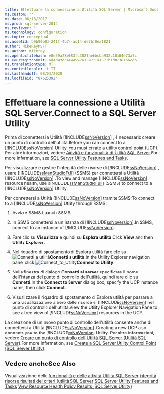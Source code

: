 ```yaml
---
title: Effettuare la connessione a Utilità SQL Server | Microsoft Docs
ms.custom: ''
ms.date: 06/13/2017
ms.prod: sql-server-2014
ms.reviewer: ''
ms.technology: configuration
ms.topic: conceptual
ms.assetid: b9b90b8d-241f-4b74-ac14-de7b10ea1821
author: MikeRayMSFT
ms.author: mikeray
ms.openlocfilehash: e8e59a28e083fc302faebbcba932c18a04e73a7c
ms.sourcegitcommit: ad4d92dce894592a259721a1571b1d8736abacdb
ms.translationtype: MT
ms.contentlocale: it-IT
ms.lasthandoff: 08/04/2020
ms.locfileid: "87625392"
---
```

# <a name="connect-to-a-sql-server-utility"></a><span data-ttu-id="2bee0-102">Effettuare la connessione a Utilità SQL Server.</span><span class="sxs-lookup"><span data-stu-id="2bee0-102">Connect to a SQL Server Utility</span></span>
  <span data-ttu-id="2bee0-103">Prima di connettersi a Utilità [!INCLUDE[ssNoVersion](../../includes/ssnoversion-md.md)] , è necessario creare un punto di controllo dell'utilità.</span><span class="sxs-lookup"><span data-stu-id="2bee0-103">Before you can connect to a [!INCLUDE[ssNoVersion](../../includes/ssnoversion-md.md)] Utility, you must create a utility control point (UCP).</span></span> <span data-ttu-id="2bee0-104">Per altre informazioni, vedere [Attività e funzionalità di Utilità SQL Server](sql-server-utility-features-and-tasks.md).</span><span class="sxs-lookup"><span data-stu-id="2bee0-104">For more information, see [SQL Server Utility Features and Tasks](sql-server-utility-features-and-tasks.md).</span></span>

 <span data-ttu-id="2bee0-105">Per visualizzare e gestire l'integrità delle risorse di [!INCLUDE[ssNoVersion](../../includes/ssnoversion-md.md)] , usare [!INCLUDE[ssManStudioFull](../../includes/ssmanstudiofull-md.md)] (SSMS) per connettersi a Utilità [!INCLUDE[ssNoVersion](../../includes/ssnoversion-md.md)] .</span><span class="sxs-lookup"><span data-stu-id="2bee0-105">To view and manage [!INCLUDE[ssNoVersion](../../includes/ssnoversion-md.md)] resource health, use [!INCLUDE[ssManStudioFull](../../includes/ssmanstudiofull-md.md)] (SSMS) to connect to a [!INCLUDE[ssNoVersion](../../includes/ssnoversion-md.md)] Utility.</span></span>

 <span data-ttu-id="2bee0-106">Per connettersi a Utilità [!INCLUDE[ssNoVersion](../../includes/ssnoversion-md.md)] tramite SSMS:</span><span class="sxs-lookup"><span data-stu-id="2bee0-106">To connect to a [!INCLUDE[ssNoVersion](../../includes/ssnoversion-md.md)] Utility through SSMS:</span></span>

1.  <span data-ttu-id="2bee0-107">Avviare SSMS.</span><span class="sxs-lookup"><span data-stu-id="2bee0-107">Launch SSMS.</span></span>

2.  <span data-ttu-id="2bee0-108">In SSMS connettersi a un'istanza di [!INCLUDE[ssNoVersion](../../includes/ssnoversion-md.md)].</span><span class="sxs-lookup"><span data-stu-id="2bee0-108">In SSMS, connect to an instance of [!INCLUDE[ssNoVersion](../../includes/ssnoversion-md.md)].</span></span>

3.  <span data-ttu-id="2bee0-109">Fare clic su **Visualizza** e quindi su **Esplora utilità**.</span><span class="sxs-lookup"><span data-stu-id="2bee0-109">Click **View** and then **Utility Explorer**.</span></span>

4.  <span data-ttu-id="2bee0-110">Nel riquadro di spostamento di Esplora utilità fare clic su ![](../../database-engine/media/connect-to-utility.gif "Connetti a utilità")**Connetti a utilità**.</span><span class="sxs-lookup"><span data-stu-id="2bee0-110">In the Utility Explorer navigation pane, click ![](../../database-engine/media/connect-to-utility.gif "Connect_to_Utility")**Connect to Utility**.</span></span>

5.  <span data-ttu-id="2bee0-111">Nella finestra di dialogo **Connetti al server** specificare il nome dell'istanza del punto di controllo dell'utilità, quindi fare clic su **Connetti**.</span><span class="sxs-lookup"><span data-stu-id="2bee0-111">In the **Connect to Server** dialog box, specify the UCP instance name, then click **Connect**.</span></span>

6.  <span data-ttu-id="2bee0-112">Visualizzare il riquadro di spostamento di Esplora utilità per passare a una visualizzazione albero delle risorse di [!INCLUDE[ssNoVersion](../../includes/ssnoversion-md.md)] nel punto di controllo dell'utilità.</span><span class="sxs-lookup"><span data-stu-id="2bee0-112">View the Utility Explorer Navigation Pane to see a tree view of [!INCLUDE[ssNoVersion](../../includes/ssnoversion-md.md)] resources in the UCP.</span></span>

 <span data-ttu-id="2bee0-113">La creazione di un nuovo punto di controllo dell'utilità consente anche di connettersi a Utilità [!INCLUDE[ssNoVersion](../../includes/ssnoversion-md.md)] .</span><span class="sxs-lookup"><span data-stu-id="2bee0-113">Creating a new UCP also connects you to the [!INCLUDE[ssNoVersion](../../includes/ssnoversion-md.md)] Utility.</span></span> <span data-ttu-id="2bee0-114">Per altre informazioni, vedere [Creare un punto di controllo dell'Utilità SQL Server &#40;Utilità SQL Server&#41;](create-a-sql-server-utility-control-point-sql-server-utility.md).</span><span class="sxs-lookup"><span data-stu-id="2bee0-114">For more information, see [Create a SQL Server Utility Control Point &#40;SQL Server Utility&#41;](create-a-sql-server-utility-control-point-sql-server-utility.md).</span></span>

## <a name="see-also"></a><span data-ttu-id="2bee0-115">Vedere anche</span><span class="sxs-lookup"><span data-stu-id="2bee0-115">See Also</span></span>
 <span data-ttu-id="2bee0-116">Visualizzazione delle [funzionalità e delle attività Utilità SQL Server](sql-server-utility-features-and-tasks.md) [integrità risorse risultati dei criteri &#40;utilità SQL Server&#41;](view-resource-health-policy-results-sql-server-utility.md)</span><span class="sxs-lookup"><span data-stu-id="2bee0-116">[SQL Server Utility Features and Tasks](sql-server-utility-features-and-tasks.md) [View Resource Health Policy Results &#40;SQL Server Utility&#41;](view-resource-health-policy-results-sql-server-utility.md)</span></span>


